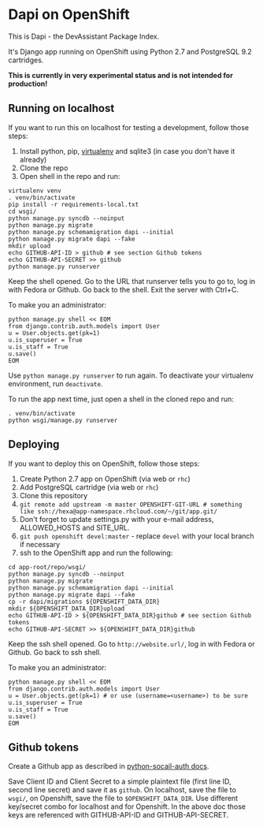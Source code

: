 Dapi on OpenShift
=================

This is Dapi - the DevAssistant Package Index.

It's Django app running on OpenShift using Python 2.7 and PostgreSQL 9.2 cartridges.

**This is currently in very experimental status and is not intended for production!**

Running on localhost
--------------------

If you want to run this on localhost for testing a development, follow those steps:

 1. Install python, pip, [virtualenv](https://pypi.python.org/pypi/virtualenv) and sqlite3 (in case you don't have it already)
 2. Clone the repo
 3. Open shell in the repo and run:

````
virtualenv venv
. venv/bin/activate
pip install -r requirements-local.txt
cd wsgi/
python manage.py syncdb --noinput
python manage.py migrate
python manage.py schemamigration dapi --initial
python manage.py migrate dapi --fake
mkdir upload
echo GITHUB-API-ID > github # see section Github tokens
echo GITHUB-API-SECRET >> github
python manage.py runserver
````

Keep the shell opened. Go to the URL that runserver tells you to go to, log in with Fedora or Github. Go back to the shell. Exit the server with Ctrl+C.

To make you an administrator:

```
python manage.py shell << EOM
from django.contrib.auth.models import User
u = User.objects.get(pk=1)
u.is_superuser = True
u.is_staff = True
u.save()
EOM
````

Use `python manage.py runserver` to run again. To deactivate your virtualenv environment, run `deactivate`.

To run the app next time, just open a shell in the cloned repo and run:

````
. venv/bin/activate
python wsgi/manage.py runserver
````

Deploying
---------

If you want to deploy this on OpenShift, follow those steps:

 1. Create Python 2.7 app on OpenShift (via web or `rhc`)
 2. Add PostgreSQL cartridge (via web or `rhc`)
 3. Clone this repository
 4. `git remote add upstream -m master OPENSHIFT-GIT-URL # something like ssh://hexa@app-namespace.rhcloud.com/~/git/app.git/`
 5. Don't forget to update settings.py with your e-mail address, ALLOWED_HOSTS and SITE_URL.
 6. `git push openshift devel:master` - replace `devel` with your local branch if necessary
 7. ssh to the OpenShift app and run the following:

````
cd app-root/repo/wsgi/
python manage.py syncdb --noinput
python manage.py migrate
python manage.py schemamigration dapi --initial
python manage.py migrate dapi --fake
cp -r dapi/migrations ${OPENSHIFT_DATA_DIR}
mkdir ${OPENSHIFT_DATA_DIR}upload
echo GITHUB-API-ID > ${OPENSHIFT_DATA_DIR}github # see section Github tokens
echo GITHUB-API-SECRET >> ${OPENSHIFT_DATA_DIR}github
````
Keep the ssh shell opened. Go to `http://website.url/`, log in with Fedora or Github. Go back to ssh shell.

To make you an administrator:

````
python manage.py shell << EOM
from django.contrib.auth.models import User
u = User.objects.get(pk=1) # or use (username=<username>) to be sure
u.is_superuser = True
u.is_staff = True
u.save()
EOM

````

Github tokens
-------------

Create a Github app as described in [python-socail-auth docs](http://psa.matiasaguirre.net/docs/backends/github.html).

Save Client ID and Client Secret to a simple plaintext file (first line ID, second line secret) and save it as `github`. On localhost, save the file to `wsgi/`, on Openshift, save the file to `$OPENSHIFT_DATA_DIR`. Use different key/secret combo for localhost and for Openshift. In the above doc those keys are referenced with GITHUB-API-ID and GITHUB-API-SECRET.

